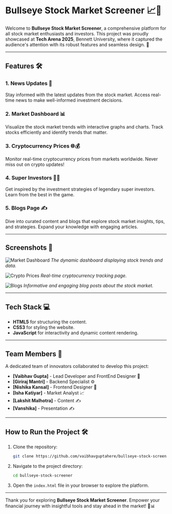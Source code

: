 # Bullseye Stock Market Screener 📈🎯

Welcome to **Bullseye Stock Market Screener**, a comprehensive platform for all stock market enthusiasts and investors. This project was proudly showcased at **Tech Arena 2025**, Bennett University, where it captured the audience's attention with its robust features and seamless design. 🚀

---

## Features 🛠️

### 1. News Updates 📰
Stay informed with the latest updates from the stock market. Access real-time news to make well-informed investment decisions.

### 2. Market Dashboard 📊
Visualize the stock market trends with interactive graphs and charts. Track stocks efficiently and identify trends that matter.

### 3. Cryptocurrency Prices 🌐💰
Monitor real-time cryptocurrency prices from markets worldwide. Never miss out on crypto updates!

### 4. Super Investors 🦸‍♂️
Get inspired by the investment strategies of legendary super investors. Learn from the best in the game.

### 5. Blogs Page ✍️
Dive into curated content and blogs that explore stock market insights, tips, and strategies. Expand your knowledge with engaging articles.

---

## Screenshots 📸

![Market Dashboard](path/to/market_dashboard_screenshot.png)
*The dynamic dashboard displaying stock trends and data.*

![Crypto Prices](path/to/crypto_prices_screenshot.png)
*Real-time cryptocurrency tracking page.*

![Blogs](path/to/blogs_screenshot.png)
*Informative and engaging blog posts about the stock market.*

---

## Tech Stack 💻
- **HTML5** for structuring the content.
- **CSS3** for styling the website.
- **JavaScript** for interactivity and dynamic content rendering.

---

## Team Members 👥
A dedicated team of innovators collaborated to develop this project:

- **[Vaibhav Gupta]** - Lead Developer and FrontEnd Designer 🌟
- **[Giriraj Mantri]** - Backend Specialist ⚙️
- **[Nishika Kansal]** - Frontend Designer 🎨
- **[Isha Katiyar]** - Market Analyst 📈
- **[Lakshit Malhotra]** - Content ✍️
- **[Vanshika]** - Presentation ✍️

---

## How to Run the Project 🛠️
1. Clone the repository:
   ```bash
   git clone https://github.com/vaibhavguptahere/bullseye-stock-screener.git
   ```
2. Navigate to the project directory:
   ```bash
   cd bullseye-stock-screener
   ```
3. Open the `index.html` file in your browser to explore the platform.

---


Thank you for exploring **Bullseye Stock Market Screener**. Empower your financial journey with insightful tools and stay ahead in the market! 🌟📊
